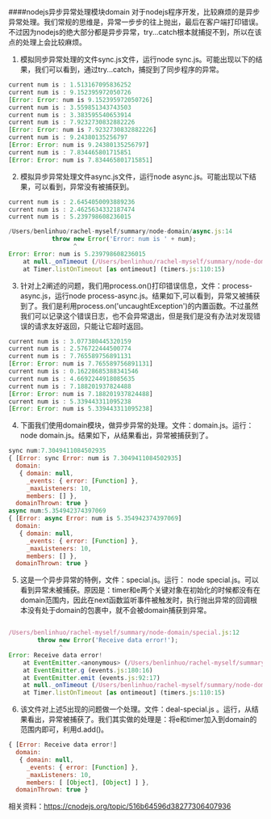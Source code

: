 ####nodejs异步异常处理模块domain
对于nodejs程序开发，比较麻烦的是异步异常处理。我们常规的思维是，异常一步步的往上抛出，最后在客户端打印错误。不过因为nodejs的绝大部分都是异步异常，try...catch根本就捕捉不到，所以在该点的处理上会比较麻烦。

1. 模拟同步异常处理的文件sync.js文件，运行node sync.js。可能出现以下的结果，我们可以看到，通过try...catch，捕捉到了同步程序的异常。 
```javascript
current num is : 1.513167095836252
current num is : 9.152395972050726
[Error: Error: num is 9.152395972050726]
current num is : 3.559851343743503
current num is : 3.383595540653914
current num is : 7.9232730832882226
[Error: Error: num is 7.9232730832882226]
current num is : 9.24380135256797
[Error: Error: num is 9.24380135256797]
current num is : 7.834465801715851
[Error: Error: num is 7.834465801715851]
```

2. 模拟异步异常处理文件async.js文件，运行node async.js。可能出现以下结果，可以看到，异常没有被捕获到。
```javascript
current num is : 2.6454050093889236
current num is : 2.4625634332187474
current num is : 5.239798608236015

/Users/benlinhuo/rachel-myself/summary/node-domain/async.js:14
            throw new Error('Error: num is ' + num);    
                  ^
Error: Error: num is 5.239798608236015
    at null._onTimeout (/Users/benlinhuo/rachel-myself/summary/node-domain/async.js:14:10)
    at Timer.listOnTimeout [as ontimeout] (timers.js:110:15)
```

3. 针对上2阐述的问题，我们用process.on()打印错误信息，文件：process-async.js，运行node process-async.js。结果如下,可以看到，异常又被捕获到了。我们是利用process.on('uncaughtException')的内置函数。不过虽然我们可以记录这个错误日志，也不会异常退出，但是我们是没有办法对发现错误的请求友好返回，只能让它超时返回。
```javascript
current num is : 3.077380445320159
current num is : 2.576722444500774
current num is : 7.765589756891131
[Error: Error: num is 7.765589756891131]
current num is : 0.16228685388341546
current num is : 4.6692244918085635
current num is : 7.188201937824488
[Error: Error: num is 7.188201937824488]
current num is : 5.339443311095238
[Error: Error: num is 5.339443311095238]
```

4. 下面我们使用domain模块，做异步异常的处理。文件：domain.js。运行：node domain.js。结果如下，从结果看出，异常被捕获到了。
```javascript
sync num:7.3049411084502935
{ [Error: sync Error: num is 7.3049411084502935]
  domain: 
   { domain: null,
     _events: { error: [Function] },
     _maxListeners: 10,
     members: [] },
  domainThrown: true }
async num:5.354942374397069
{ [Error: async Error: num is 5.354942374397069]
  domain: 
   { domain: null,
     _events: { error: [Function] },
     _maxListeners: 10,
     members: [] },
  domainThrown: true }
```

5. 这是一个异步异常的特例，文件：special.js。运行： node special.js。可以看到异常未被捕获。原因是：timer和e两个关键对象在初始化的时候都没有在domain范围内，因此在next函数监听事件被触发时，执行抛出异常的回调根本没有处于domain的包裹中，就不会被domain捕获到异常。
```javascript

/Users/benlinhuo/rachel-myself/summary/node-domain/special.js:12
        throw new Error('Receive data error!');     
              ^
Error: Receive data error!
    at EventEmitter.<anonymous> (/Users/benlinhuo/rachel-myself/summary/node-domain/special.js:12:12)
    at EventEmitter.g (events.js:180:16)
    at EventEmitter.emit (events.js:92:17)
    at null._onTimeout (/Users/benlinhuo/rachel-myself/summary/node-domain/special.js:7:7)
    at Timer.listOnTimeout [as ontimeout] (timers.js:110:15)
```

6. 该文件对上述5出现的问题做一个处理。文件：deal-special.js 。运行，从结果看出，异常被捕获了。我们其实做的处理是：将e和timer加入到domain的范围内即可，利用d.add()。
```javascript
{ [Error: Receive data error!]
  domain: 
   { domain: null,
     _events: { error: [Function] },
     _maxListeners: 10,
     members: [ [Object], [Object] ] },
  domainThrown: true }
```

相关资料：https://cnodejs.org/topic/516b64596d38277306407936
